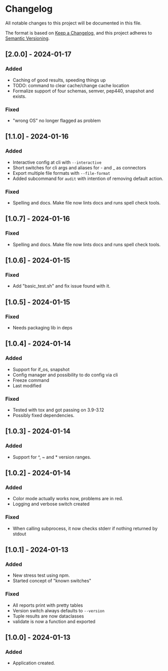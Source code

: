 # Changelog

All notable changes to this project will be documented in this file.

The format is based on [Keep a Changelog](https://keepachangelog.com/en/1.0.0/),
and this project adheres to [Semantic Versioning](https://semver.org/spec/v2.0.0.html).

## [2.0.0] - 2024-01-17

### Added
- Caching of good results, speeding things up
- TODO: command to clear cache/change cache location
- Formalize support of four schemas, semver, pep440, snapshot and exists.

### Fixed
- "wrong OS" no longer flagged as problem

## [1.1.0] - 2024-01-16

### Added
- Interactive config at cli with `--interactive`
- Short switches for cli args and aliases for - and _ as connectors
- Export multiple file formats with `--file-format`
- Added subcommand for `audit` with intention of removing default action.

### Fixed
- Spelling and docs. Make file now lints docs and runs spell check tools.

## [1.0.7] - 2024-01-16

### Fixed
- Spelling and docs. Make file now lints docs and runs spell check tools.


## [1.0.6] - 2024-01-15

### Fixed
- Add "basic_test.sh" and fix issue found with it.


## [1.0.5] - 2024-01-15

### Fixed
- Needs packaging lib in deps

## [1.0.4] - 2024-01-14

### Added
- Support for if_os, snapshot
- Config manager and possibility to do config via cli
- Freeze command
- Last modified

### Fixed
- Tested with tox and got passing on 3.9-3.12
- Possibly fixed dependencies.

## [1.0.3] - 2024-01-14

### Added
- Support for ^, ~ and * version ranges.

## [1.0.2] - 2024-01-14

### Added
- Color mode actually works now, problems are in red.
- Logging and verbose switch created

### Fixed
- When calling subprocess, it now checks stderr if nothing returned by stdout


## [1.0.1] - 2024-01-13

### Added
- New stress test using npm.
- Started concept of "known switches"

### Fixed

- All reports print with pretty tables
- Version switch always defaults to `--version`
- Tuple results are now dataclasses
- validate is now a function and exported

## [1.0.0] - 2024-01-13

### Added

- Application created.

